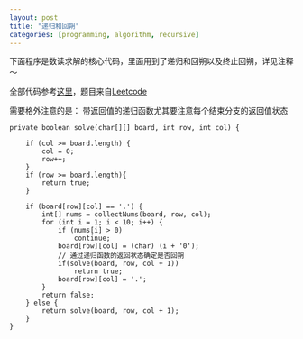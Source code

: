 ```yaml
---
layout: post
title: "递归和回朔"
categories: [programming, algorithm, recursive]
---
```


下面程序是数读求解的核心代码，里面用到了递归和回朔以及终止回朔，详见注释～

全部代码参考[这里](https://github.com/wfwei/coding/blob/master/leetcode/35-sudoku.java)，题目来自[Leetcode](http://leetcode.com/onlinejudge#question_37)

需要格外注意的是： 带返回值的递归函数尤其要注意每个结束分支的返回值状态

    private boolean solve(char[][] board, int row, int col) {

		if (col >= board.length) {
			col = 0;
			row++;
		}
		if (row >= board.length){
			return true;
		}

		if (board[row][col] == '.') {
			int[] nums = collectNums(board, row, col);
			for (int i = 1; i < 10; i++) {
				if (nums[i] > 0)
					continue;
				board[row][col] = (char) (i + '0');
                // 通过递归函数的返回状态确定是否回朔
				if(solve(board, row, col + 1))
					return true;
				board[row][col] = '.';
			}
			return false;
		} else {
			return solve(board, row, col + 1);
		}
	}


